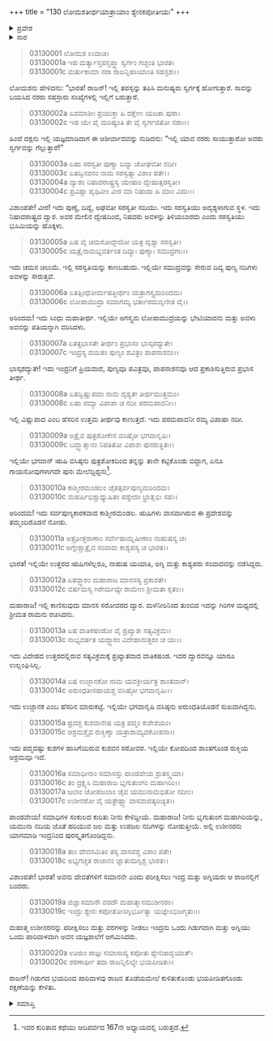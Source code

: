 +++
title = "130 ಲೋಮಶತೀರ್ಥಯಾತ್ರಾಯಾಂ ಶ್ಯೇನಕಪೋತೀಯಃ"
+++

<details><summary>ಪ್ರವೇಶ</summary>


।।   ಓಂ ಓಂ ನಮೋ ನಾರಾಯಣಾಯ।।   ಶ್ರೀ ವೇದವ್ಯಾಸಾಯ ನಮಃ ।।

ಶ್ರೀ ಕೃಷ್ಣದ್ವೈಪಾಯನ ವೇದವ್ಯಾಸ ವಿರಚಿತ  

**ಶ್ರೀ ಮಹಾಭಾರತ**

**ಆರಣ್ಯಕ ಪರ್ವ**

**ತೀರ್ಥಯಾತ್ರಾ ಪರ್ವ**

**ಅಧ್ಯಾಯ 130**

</details>


<details><summary>ಸಾರ</summary>

ಯುಧಿಷ್ಠಿರನ ತೀರ್ಥಯಾತ್ರೆಯು ಮುಂದುವರೆದುದು (1-15). ರಾಜ ಉಶೀನರನು ದೇವತೆಗಳಿಗೆ ಸಮಾನನೇ ಎಂದು ಪರೀಕ್ಷಿಸಲು ಇಂದ್ರನು ಗಿಡುಗವಾಗಿ ಮತ್ತು ಅಗ್ನಿಯು ಪಾರಿವಾಳವಾಗಿ ಅವನ ಯಜ್ಞಶಾಲೆಗೆ ಬಂದು, ಗಿಡುಗನ ಭಯದಿಂದ ಪಾರಿವಾಳವು ರಕ್ಷಣೆಯನ್ನು ಕೇಳಿದುದು (16-20).

</details>


> 03130001 ಲೋಮಶ ಉವಾಚ।   
03130001a ಇಹ ಮರ್ತ್ಯಾಸ್ತಪಸ್ತಪ್ತ್ವಾ ಸ್ವರ್ಗಂ ಗಚ್ಚಂತಿ ಭಾರತ।  
03130001c ಮರ್ತುಕಾಮಾ ನರಾ ರಾಜನ್ನಿಹಾಯಾಂತಿ ಸಹಸ್ರಶಃ।।

ಲೋಮಶನು ಹೇಳಿದನು: “ಭಾರತ! ರಾಜನ್! ಇಲ್ಲಿ ತಪಸ್ಸನ್ನು ತಪಿಸಿ ಮನುಷ್ಯರು ಸ್ವರ್ಗಕ್ಕೆ ಹೋಗುತ್ತಾರೆ. ಸಾವನ್ನು ಬಯಸಿದ ನರರು ಸಹಸ್ರಾರು ಸಂಖ್ಯೆಗಳಲ್ಲಿ ಇಲ್ಲಿಗೆ ಬರುತ್ತಾರೆ.

> 03130002a ಏವಮಾಶೀಃ ಪ್ರಯುಕ್ತಾ ಹಿ ದಕ್ಷೇಣ ಯಜತಾ ಪುರಾ।   
03130002c ಇಹ ಯೇ ವೈ ಮರಿಷ್ಯಂತಿ ತೇ ವೈ ಸ್ವರ್ಗಜಿತೋ ನರಾಃ।।

ಹಿಂದೆ ದಕ್ಷನು ಇಲ್ಲಿ ಯಜ್ಞಮಾಡಿದಾಗ ಈ ಆಶೀರ್ವಾದವನ್ನು ನುಡಿದನು: “ಇಲ್ಲಿ ಯಾವ ನರರು ಸಾಯುತ್ತಾರೋ ಅವರು ಸ್ವರ್ಗವನ್ನು ಗೆಲ್ಲುತ್ತಾರೆ!”

> 03130003a ಏಷಾ ಸರಸ್ವತೀ ಪುಣ್ಯಾ ದಿವ್ಯಾ ಚೋಘವತೀ ನದೀ।  
03130003c ಏತದ್ವಿನಶನಂ ನಾಮ ಸರಸ್ವತ್ಯಾ ವಿಶಾಂ ಪತೇ।।   
03130004a ದ್ವಾರಂ ನಿಷಾದರಾಷ್ಟ್ರಸ್ಯ ಯೇಷಾಂ ದ್ವೇಷಾತ್ಸರಸ್ವತೀ।  
03130004c ಪ್ರವಿಷ್ಟಾ ಪೃಥಿವೀಂ ವೀರ ಮಾ ನಿಷಾದಾ ಹಿ ಮಾಂ ವಿದುಃ।।

ವಿಶಾಂಪತೇ! ವೀರ! ಇದು ಪುಣ್ಯೆ, ದಿವ್ಯೆ, ಅಘವತೀ ಸರಸ್ವತೀ ನದಿಯು. ಇದು ಸರಸ್ವತಿಯು ಅದೃಶ್ಯಳಾಗುವ ಸ್ಥಳ. ಇದು ನಿಷಾದರಾಷ್ಟ್ರದ ದ್ವಾರ. ಅವರ ಮೇಲಿನ ದ್ವೇಷದಿಂದ, ನಿಷದರು ಅವಳನ್ನು ತಿಳಿಯಬಾರದು ಎಂದು ಸರಸ್ವತಿಯು ಭೂಮಿಯನ್ನು ಹೊಕ್ಕಳು.

> 03130005a ಏಷ ವೈ ಚಮಸೋದ್ಭೇದೋ ಯತ್ರ ದೃಶ್ಯಾ ಸರಸ್ವತೀ।  
03130005c ಯತ್ರೈನಾಮಭ್ಯವರ್ತಂತ ದಿವ್ಯಾಃ ಪುಣ್ಯಾಃ ಸಮುದ್ರಗಾಃ।।

ಇದು ಚಮಸ ಚಿಲುಮೆ. ಇಲ್ಲಿ ಸರಸ್ವತಿಯನ್ನು ಕಾಣಬಹುದು. ಇಲ್ಲಿಯೇ ಸಮುದ್ರವನ್ನು ಸೇರುವ ದಿವ್ಯ ಪುಣ್ಯ ನದಿಗಳು ಅವಳನ್ನು ಸೇರುತ್ತವೆ.

> 03130006a ಏತತ್ಸಿಂಧೋರ್ಮಹತ್ತೀರ್ಥಂ ಯತ್ರಾಗಸ್ತ್ಯಮರಿಂದಮ।  
03130006c ಲೋಪಾಮುದ್ರಾ ಸಮಾಗಮ್ಯ ಭರ್ತಾರಮವೃಣೀತ ವೈ।।

ಅರಿಂದಮ! ಇದು ಸಿಂಧು ಮಹಾತೀರ್ಥ. ಇಲ್ಲಿಯೇ ಅಗಸ್ತ್ಯನು ಲೋಪಾಮುದ್ರೆಯನ್ನು ಭೇಟಿಯಾದನು ಮತ್ತು ಅವಳು ಅವನನ್ನು ಪತಿಯನ್ನಾಗಿ ವರಿಸಿದಳು.

> 03130007a ಏತತ್ಪ್ರಭಾಸತೇ ತೀರ್ಥಂ ಪ್ರಭಾಸಂ ಭಾಸ್ಕರದ್ಯುತೇ।   
03130007c ಇಂದ್ರಸ್ಯ ದಯಿತಂ ಪುಣ್ಯಂ ಪವಿತ್ರಂ ಪಾಪನಾಶನಂ।।

ಭಾಸ್ಕರದ್ಯುತೇ! ಇದು ಇಂದ್ರನಿಗೆ ಪ್ರಿಯವಾದ, ಪುಣ್ಯವೂ ಪವಿತ್ರವೂ, ಪಾಪನಾಶನವೂ ಆದ ಪ್ರಕಾಶಿಸುತ್ತಿರುವ ಪ್ರಭಾಸ ತೀರ್ಥ.

> 03130008a ಏತದ್ವಿಷ್ಣುಪದಂ ನಾಮ ದೃಶ್ಯತೇ ತೀರ್ಥಮುತ್ತಮಂ।  
03130008c ಏಷಾ ರಮ್ಯಾ ವಿಪಾಶಾ ಚ ನದೀ ಪರಮಪಾವನೀ।।

ಇಲ್ಲಿ ವಿಷ್ಣುಪಾದ ಎಂಬ ಹೆಸರಿನ ಉತ್ತಮ ತೀರ್ಥವು ಕಾಣುತ್ತದೆ. ಇದು ಪರಮಪಾವನೀ ರಮ್ಯ ವಿಪಾಷಾ ನದೀ.

> 03130009a ಅತ್ರೈವ ಪುತ್ರಶೋಕೇನ ವಸಿಷ್ಠೋ ಭಗವಾನೃಷಿಃ।  
03130009c ಬದ್ಧ್ವಾತ್ಮಾನಂ ನಿಪತಿತೋ ವಿಪಾಶಃ ಪುನರುತ್ಥಿತಃ।।

ಇಲ್ಲಿಯೇ ಭಗವಾನ್ ಋಷಿ ವಸಿಷ್ಠನು ಪುತ್ರಶೋಕದಿಂದ ತನ್ನನ್ನು ತಾನೇ ಕಟ್ಟಿಕೊಂಡು ಬಿದ್ದಾಗ, ಏನೂ ಗಾಯನೋವುಗಳಾಗದೇ ಪುನಃ ಮೇಲೆದ್ದಿದ್ದನು[^1].

> 03130010a ಕಾಶ್ಮೀರಮಂಡಲಂ ಚೈತತ್ಸರ್ವಪುಣ್ಯಮರಿಂದಮ।  
03130010c ಮಹರ್ಷಿಭಿಶ್ಚಾಧ್ಯುಷಿತಂ ಪಶ್ಯೇದಂ ಭ್ರಾತೃಭಿಃ ಸಹ।।

ಅರಿಂದಮ! ಇದು ಸರ್ವಪುಣ್ಯಕಾರಕವಾದ ಕಾಶ್ಮೀರಮಂಡಲ. ಋಷಿಗಳು ವಾಸವಾಗಿರುವ ಈ ಪ್ರದೇಶವನ್ನು ತಮ್ಮಂದಿರೊಡನೆ ನೋಡು.

> 03130011a ಅತ್ರೋತ್ತರಾಣಾಂ ಸರ್ವೇಷಾಮೃಷೀಣಾಂ ನಾಹುಷಸ್ಯ ಚ।  
03130011c ಅಗ್ನೇಶ್ಚಾತ್ರೈವ ಸಂವಾದಃ ಕಾಶ್ಯಪಸ್ಯ ಚ ಭಾರತ।।

ಭಾರತ! ಇಲ್ಲಿಯೇ ಉತ್ತರದ ಋಷಿಗಳೆಲ್ಲರೂ, ನಾಹುಷ ಯಯಾತಿ, ಅಗ್ನಿ ಮತ್ತು ಕಾಶ್ಯಪರು ಸಂವಾದವನ್ನು ನಡೆಸಿದ್ದರು.

> 03130012a ಏತದ್ದ್ವಾರಂ ಮಹಾರಾಜ ಮಾನಸಸ್ಯ ಪ್ರಕಾಶತೇ।  
03130012c ವರ್ಷಮಸ್ಯ ಗಿರೇರ್ಮಧ್ಯೇ ರಾಮೇಣ ಶ್ರೀಮತಾ ಕೃತಂ।।

ಮಹಾರಾಜ! ಇಲ್ಲಿ ಕಾಣಿಸುವುದು ಮಾನಸ ಸರೋವರದ ದ್ವಾರ. ಮಳೆನೀರಿನಿಂದ ತುಂಬಿದ ಇದನ್ನು ಗಿರಿಗಳ ಮಧ್ಯದಲ್ಲಿ ಶ್ರೀಮತ ರಾಮನು ರಚಿಸಿದನು.

> 03130013a ಏಷ ವಾತಿಕಷಂಡೋ ವೈ ಪ್ರಖ್ಯಾತಃ ಸತ್ಯವಿಕ್ರಮಃ।  
03130013c ನಾಭ್ಯವರ್ತತ ಯದ್ದ್ವಾರಂ ವಿದೇಹಾನುತ್ತರಂ ಚ ಯಃ।।

ಇದು ವಿದೇಹದ ಉತ್ತರದಲ್ಲಿರುವ ಸತ್ಯವಿಕ್ರಮಕ್ಕೆ ಪ್ರಖ್ಯಾತವಾದ ವಾತಿಕಷಂಡ. ಇದರ ದ್ವಾರವನ್ನೂ ಯಾರೂ ಉಲ್ಲಂಘಿಸಿಲ್ಲ.

> 03130014a ಏಷ ಉಜ್ಜಾನಕೋ ನಾಮ ಯವಕ್ರೀರ್ಯತ್ರ ಶಾಂತವಾನ್।  
03130014c ಅರುಂಧತೀಸಹಾಯಶ್ಚ ವಸಿಷ್ಠೋ ಭಗವಾನೃಷಿಃ।।

ಇದು ಉಜ್ಜಾನಕ ಎಂಬ ಹೆಸರಿನ ಮಾರುಕಟ್ಟೆ. ಇಲ್ಲಿಯೇ ಭಗವಾನೃಷಿ ವಸಿಷ್ಠನು ಅರುಂಧತಿಯೊಡನೆ ಸುಖವಾಗಿದ್ದನು.

> 03130015a ಹ್ರದಶ್ಚ ಕುಶವಾನೇಷ ಯತ್ರ ಪದ್ಮಂ ಕುಶೇಶಯಂ।  
03130015c ಆಶ್ರಮಶ್ಚೈವ ರುಕ್ಮಿಣ್ಯಾ ಯತ್ರಾಶಾಮ್ಯದಕೋಪನಾ।।

ಇದು ಪದ್ಮದಷ್ಟು ಕುಶಗಳ ಹಾಸಿಗೆಯಿರುವ ಕುಶವನ ಸರೋವರ. ಇಲ್ಲಿಯೇ ಕೋಪದಿಂದ ಶಾಂತಗೊಂಡ ರುಕ್ಮಿಯ ಆಶ್ರಮವೂ ಇದೆ.

> 03130016a ಸಮಾಧೀನಾಂ ಸಮಾಸಸ್ತು ಪಾಂಡವೇಯ ಶ್ರುತಸ್ತ್ವಯಾ।   
03130016c ತಂ ದ್ರಕ್ಷ್ಯಸಿ ಮಹಾರಾಜ ಭೃಗುತುಂಗಂ ಮಹಾಗಿರಿಂ।।  
03130017a ಜಲಾಂ ಚೋಪಜಲಾಂ ಚೈವ ಯಮುನಾಮಭಿತೋ ನದೀಂ।  
03130017c ಉಶೀನರೋ ವೈ ಯತ್ರೇಷ್ಟ್ವಾ ವಾಸವಾದತ್ಯರಿಚ್ಯತ।।

ಪಾಂಡವೇಯ! ಸಮಾಧಿಗಳ ಸಂಕುಲದ ಕುರಿತು ನೀನು ಕೇಳಿದ್ದೀಯೆ. ಮಹಾರಾಜ! ನೀನು ಭೃಗುತುಂಗ ಮಹಾಗಿರಿಯನ್ನು, ಯಮುನಾ ನದಿಯ ಜೊತೆ ಹರಿಯುವ ಜಲ ಮತ್ತು ಉಪಜಲ ನದಿಗಳನ್ನು ನೋಡುತ್ತೀಯೆ. ಅಲ್ಲಿ ಉಶೀನರನು ಯಾಗಮಾಡಿ ಇಂದ್ರನಿಂದ ಪುರಸ್ಕೃತಗೊಂಡಿದ್ದನು.

> 03130018a ತಾಂ ದೇವಸಮಿತಿಂ ತಸ್ಯ ವಾಸವಶ್ಚ ವಿಶಾಂ ಪತೇ।  
03130018c ಅಭ್ಯಗಚ್ಚತ ರಾಜಾನಂ ಜ್ಞಾತುಮಗ್ನಿಶ್ಚ ಭಾರತ।।

ವಿಶಾಂಪತೇ! ಭಾರತ! ಅವನು ದೇವತೆಗಳಿಗೆ ಸಮಾನನೇ ಎಂದು ಪರೀಕ್ಷಿಸಲು ಇಂದ್ರ ಮತ್ತು ಅಗ್ನಿಯರು ಆ ರಾಜನಲ್ಲಿಗೆ ಬಂದರು.

> 03130019a ಜಿಜ್ಞಾಸಮಾನೌ ವರದೌ ಮಹಾತ್ಮಾನಮುಶೀನರಂ।  
03130019c ಇಂದ್ರಃ ಶ್ಯೇನಃ ಕಪೋತೋಽಗ್ನಿರ್ಭೂತ್ವಾ ಯಜ್ಞೇಽಭಿಜಗ್ಮತುಃ।।

ಮಹಾತ್ಮ ಉಶೀನರನನ್ನು ಪರೀಕ್ಷಿಸಲು ಮತ್ತು ವರಗಳನ್ನು ನೀಡಲು ಇಂದ್ರನು ಒಂದು ಗಿಡುಗವಾಗಿ ಮತ್ತು ಅಗ್ನಿಯು ಒಂದು ಪಾರಿವಾಳವಾಗಿ ಅವನ ಯಜ್ಞಶಾಲೆಗೆ ಆಗಮಿಸಿದರು.

> 03130020a ಊರುಂ ರಾಜ್ಞಃ ಸಮಾಸಾದ್ಯ ಕಪೋತಃ ಶ್ಯೇನಜಾದ್ಭಯಾತ್।  
03130020c ಶರಣಾರ್ಥೀ ತದಾ ರಾಜನ್ನಿಲಿಲ್ಯೇ ಭಯಪೀಡಿತಃ।।

ರಾಜನ್! ಗಿಡುಗದ ಭಯದಿಂದ ಪಾರಿವಾಳವು ರಾಜನ ತೊಡೆಯಮೇಲೆ ಕುಳಿತುಕೊಂಡು ಭಯಪೀಡಿತಗೊಂಡು ರಕ್ಷಣೆಯನ್ನು ಕೇಳಿತು.

<details><summary>ಸಮಾಪ್ತಿ</summary>

ಇತಿ ಶ್ರೀ ಮಹಾಭಾರತೇ ಆರಣ್ಯಕಪರ್ವಣಿ ತೀರ್ಥಯಾತ್ರಾಪರ್ವಣಿ ಲೋಮಶತೀರ್ಥಯಾತ್ರಾಯಾಂ ಶ್ಯೇನಕಪೋತೀಯೇ ತ್ರಿಂಶದಧಿಕಶತತಮೋಽಧ್ಯಾಯಃ।  
ಇದು ಮಹಾಭಾರತದ ಆರಣ್ಯಕಪರ್ವದಲ್ಲಿ ತೀರ್ಥಯಾತ್ರಾಪರ್ವದಲ್ಲಿ ಲೋಮಶತೀರ್ಥಯಾತ್ರೆಯಲ್ಲಿ ಶ್ಯೇನಕಪೋತದಲ್ಲಿ ನೂರಾಮೂವತ್ತನೆಯ ಅಧ್ಯಾಯವು.

</details>

[^1]: ಇದರ ಕುರಿತಾದ ಕಥೆಯು ಆದಿಪರ್ವದ 167ನೇ ಅಧ್ಯಾಯದಲ್ಲಿ ಬರುತ್ತದೆ.
